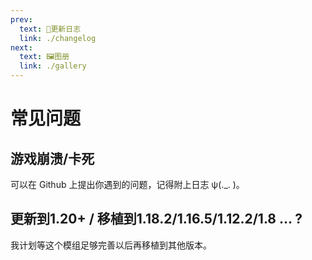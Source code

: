 ```yaml
---
prev:
  text: 📝更新日志
  link: ./changelog
next:
  text: 🖼图册
  link: ./gallery
---
```


# 常见问题

## 游戏崩溃/卡死

可以在 Github 上提出你遇到的问题，记得附上日志 ψ(._. )。

## 更新到1.20+ / 移植到1.18.2/1.16.5/1.12.2/1.8 ... ?

我计划等这个模组足够完善以后再移植到其他版本。
